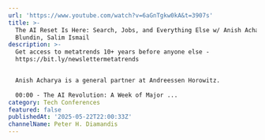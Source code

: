 ```yaml
---
url: 'https://www.youtube.com/watch?v=6aGnTgkw0kA&t=3907s'
title: >-
  The AI Reset Is Here: Search, Jobs, and Everything Else w/ Anish Acharya, Dave
  Blundin, Salim Ismail
description: >-
  Get access to metatrends 10+ years before anyone else -
  https://bit.ly/newslettermetatrends  


  Anish Acharya is a general partner at Andreessen Horowitz. 
   
  00:00 - The AI Revolution: A Week of Major ...
category: Tech Conferences
featured: false
publishedAt: '2025-05-22T22:00:33Z'
channelName: Peter H. Diamandis
---
```


